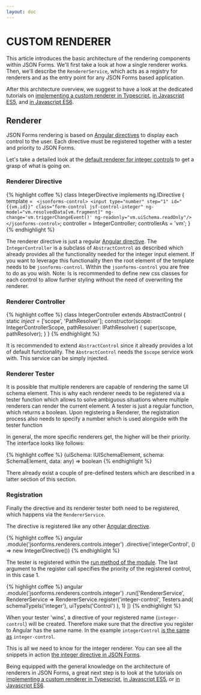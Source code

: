 ```yaml
---
layout: doc
---
```

CUSTOM RENDERER
===============

This article introduces the basic architecture of the rendering components within JSON Forms. We'll first take a look at how a single renderer works. Then, we'll describe the ```RendererService```, which acts as a registry for renderers and as the entry point for any JSON Forms based application.

After this architecture overview, we suggest to have a look at the dedicated tutorials on [implementing a custom renderer in Typescript](#/docs/customrenderer-ts), [in Javascript ES5](#/docs/customrenderer-es5), and [in Javascript ES6](#/docs/customrenderer-es6).

Renderer
--------
JSON Forms rendering is based on [Angular directives](https://docs.angularjs.org/guide/directive) to display each control to the user.
Each directive must be registered together with a tester and priority to JSON Forms.

Let's take a detailed look at the [default renderer for integer controls](https://github.com/eclipsesource/jsonforms/blob/master/src/components/renderers/controls/integer/integer-directive.ts) to get a
grasp of what is going on.

### Renderer Directive ###

{% highlight coffee %}
class IntegerDirective implements ng.IDirective {
    template = `
    <jsonforms-control>
      <input type="number"
             step="1"
             id="{{vm.id}}"
             class="form-control jsf-control-integer"
             ng-model="vm.resolvedData[vm.fragment]"
             ng-change='vm.triggerChangeEvent()'
             ng-readonly="vm.uiSchema.readOnly"/>
    </jsonforms-control>`;
    controller = IntegerController;
    controllerAs = 'vm';
}
{% endhighlight %}

The renderer directive is just a regular [Angular directive](https://docs.angularjs.org/guide/directive). The ```IntegerController``` is a subclass of ```AbstractControl``` as described
which already provides all the functionality needed for the integer input element. If you want to leverage this functionality then the root element of the
template needs to be ```jsonforms-control```. Within the ```jsonforms-control``` you are free to do as you wish.
Note: Is is recommended to define new css classes for each control to allow further styling without the need of overwriting the renderer.

### Renderer Controller ###

{% highlight coffee %}
class IntegerController extends AbstractControl {
    static $inject = ['$scope', 'PathResolver'];
    constructor(scope: IntegerControllerScope, pathResolver: IPathResolver) {
        super(scope, pathResolver);
    }
}
{% endhighlight %}

It is recommended to extend ```AbstractControl``` since it already provides a lot of default functionality.
The ```AbstractControl``` needs the ```$scope``` service work with.
This service can be simply injected.

### Renderer Tester ###

It is possible that multiple renderers are capable of rendering the same UI schema element.
This is why each renderer needs to be registered via a tester function
which allows to solve ambiguous situations where multiple renderers can render the
current element. A tester is just a regular function, which returns a boolean.
Upon registering a Renderer, the registration process also needs to specify
a number which is used alongside with the tester function

In general, the more specific renderers get, the higher will be their priority. The interface
looks like follows:

{% highlight coffee %}
(uiSchema: IUISchemaElement, schema: SchemaElement, data: any) => boolean
{% endhighlight %}

There already exist a couple of pre-defined testers which are described
in a latter section of this section.

### Registration ###

Finally the directive and its renderer tester both need to be registered, which
happens via the `RendererService`.

The directive is registered like any other [Angular directive](https://docs.angularjs.org/guide/directive).

{% highlight coffee %}
angular
    .module('jsonforms.renderers.controls.integer')
    .directive('integerControl', () => new IntegerDirective())
{% endhighlight %}

The tester is registered within the [run method of the module](https://docs.angularjs.org/guide/module#module-loading-dependencies).
The last argument to the register call specifies the priority of the
registered control, in this case 1.


{% highlight coffee %}
angular
    .module('jsonforms.renderers.controls.integer')
    .run(['RendererService', RendererService =>
               RendererService.register('integer-control',
                            Testers.and(
                                schemaTypeIs('integer'),
                                uiTypeIs('Control')
                            ), 1)
    ])
{% endhighlight %}

When your tester 'wins', a directive of your registered name (```integer-control```) will be created.
Therefore make sure that the directive you register to Angular has the same name.
In the example ```integerControl``` [is the same as](https://docs.angularjs.org/guide/directive#normalization) ```integer-control```.

This is all we need to know for the integer renderer.
You can see all the snippets in action [the integer directive in JSON Forms](https://github.com/eclipsesource/jsonforms/blob/master/src/components/renderers/controls/integer/integer-directive.ts).

Being equipped with the general knowledge on the architecture of renderers in JSON Forms, a great next step is to look at the tutorials on [implementing a custom renderer in Typescript](#/docs.customrenderer-ts), [in Javascript ES5](#/docs/customrenderer-es5), or [in Javascript ES6](#/docs/customrenderer-es6).
